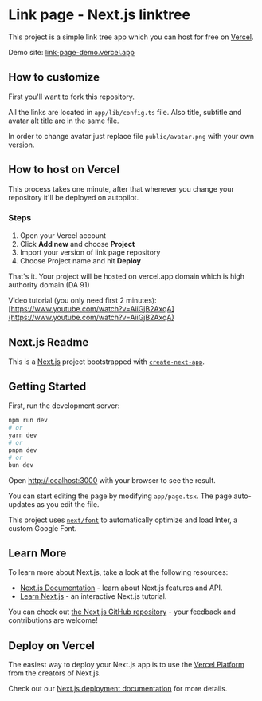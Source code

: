 # Link page - Next.js linktree

This project is a simple link tree app which you can host for free on [Vercel](https://vercel.com).

Demo site: [link-page-demo.vercel.app](https://link-page-demo.vercel.app)

## How to customize

First you'll want to fork this repository.

All the links are located in `app/lib/config.ts` file. 
Also title, subtitle and avatar alt title are in the same file.

In order to change avatar just replace file `public/avatar.png` with your own version.

## How to host on Vercel

This process takes one minute, after that whenever you change your repository it'll be deployed on autopilot.

### Steps

1. Open your Vercel account
2. Click **Add new** and choose **Project**
3. Import your version of link page repository
4. Choose Project name and hit **Deploy**

That's it. Your project will be hosted on vercel.app domain which is high authority domain (DA 91)

Video tutorial (you only need first 2 minutes): [https://www.youtube.com/watch?v=AiiGjB2AxqA](https://www.youtube.com/watch?v=AiiGjB2AxqA)

## Next.js Readme

This is a [Next.js](https://nextjs.org/) project bootstrapped with [`create-next-app`](https://github.com/vercel/next.js/tree/canary/packages/create-next-app).

## Getting Started

First, run the development server:

```bash
npm run dev
# or
yarn dev
# or
pnpm dev
# or
bun dev
```

Open [http://localhost:3000](http://localhost:3000) with your browser to see the result.

You can start editing the page by modifying `app/page.tsx`. The page auto-updates as you edit the file.

This project uses [`next/font`](https://nextjs.org/docs/basic-features/font-optimization) to automatically optimize and load Inter, a custom Google Font.

## Learn More

To learn more about Next.js, take a look at the following resources:

- [Next.js Documentation](https://nextjs.org/docs) - learn about Next.js features and API.
- [Learn Next.js](https://nextjs.org/learn) - an interactive Next.js tutorial.

You can check out [the Next.js GitHub repository](https://github.com/vercel/next.js/) - your feedback and contributions are welcome!

## Deploy on Vercel

The easiest way to deploy your Next.js app is to use the [Vercel Platform](https://vercel.com/new?utm_medium=default-template&filter=next.js&utm_source=create-next-app&utm_campaign=create-next-app-readme) from the creators of Next.js.

Check out our [Next.js deployment documentation](https://nextjs.org/docs/deployment) for more details.
